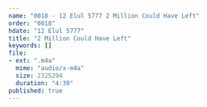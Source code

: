 ```yaml
---
name: "0018 - 12 Elul 5777 2 Million Could Have Left"
order: "0018"
hdate: "12 Elul 5777"
title: "2 Million Could Have Left"
keywords: []
file:
- ext: ".m4a"
  mime: "audio/x-m4a"
  size: 2325294
  duration: "4:39"
published: true
---
```


